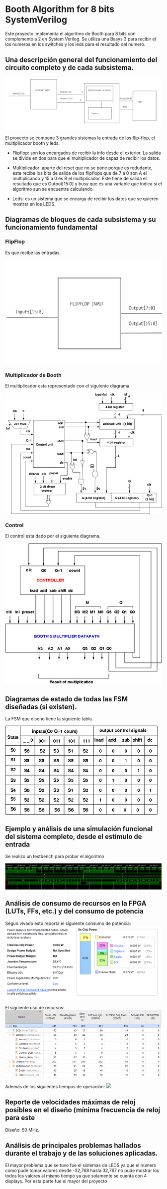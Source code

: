 # Booth Algorithm for 8 bits SystemVerilog

Este proyecto implementa el algoritmo de Booth para 8 bits con complemento a 2 en System Verilog. Se utiliza una Basys 3 para recibir el los numeros en los switches y los leds para el resultado del numero.


## Una descripción general del funcionamiento del circuito completo y de cada subsistema.

![](./images/project_distrubution.png)


El proyecto se compone 3 grandes sistemas la entrada de los flip-flop, el multiplicador booth y leds.


- Flipflop: son los encargados de recibir la info desde el exterior. La salida se divide en dos para que el multiplicador de capaz de recibir los datos.

- Multiplicador: aparte del reset que no se pone porque es redudante, este recibe los bits de salida de los flipflops que de 7 a 0 son A el multiplicando y 15 a 0 es B el multiplicador. Este tiene de salida el resultado que es Output[15:0] y busy que es una variable que indica si el algoritmo aun se encuentra calculando.

- Leds: es un sistema que se encarga de recibir los datos que se quieren mostrar en los LEDS.


## Diagramas de bloques de cada subsistema y su funcionamiento fundamental

### FlipFlop

Es que recibe las entradas.

![](images/flipflop.png)

### Multiplicador de Booth 

El multiplicador esta representado con el siguiente diagrama.

![](./images/multipler.png)

### Control

El control esta dado por el siguiente diagrama.

![](./images/controller.png)

## Diagramas de estado de todas las FSM diseñadas (si existen).

La FSM que diseno tiene la siguiente tabla.

![](images/stateTable.png)

## Ejemplo y análisis de una simulación funcional del sistema completo, desde el estímulo de entrada

Se realizo un testbench para probar el algoritmo

![](images/testbench.png)

## Análisis de consumo de recursos en la FPGA (LUTs, FFs, etc.) y del consumo de potencia

Segun vivado esto reporta el siguiente consumo de potencia:
![](images/potencia.png)

 El siguiente uso de recursos:
 ![](images/recursos.png)
 
 Además de los siguientes tiempos de operación: 
 ![](images/tiempo.png)

## Reporte de velocidades máximas de reloj posibles en el diseño (mínima frecuencia de reloj para este
Diseño: 50 MHz.

## Análisis de principales problemas hallados durante el trabajo y de las soluciones aplicadas.


El mayor problema que se tuvo fue el sistemas de LEDS ya que el numero como pude tomar valores desde -32,768 hasta 32,767 no pude mostrar los todos los valores al mismo tiempo ya que solamente se cuenta con 4 displays. Por esta parte fue el mayor del proyecto 
